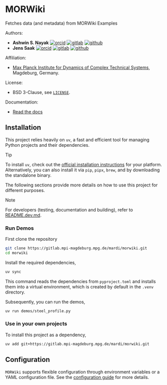 # MORWiki

<!-- SPHINX-START -->

Fetches data (and metadata) from MORWiki Examples

Authors:
- **Ashwin S. Nayak**
  [![orcid](https://img.shields.io/badge/%20-orcid-black?logo=orcid&style=plastic)](https://orcid.org/0000-0002-9855-2377)
  [![gitlab](https://img.shields.io/badge/%20-gitlab-black?logo=gitlab&style=plastic)](https://gitlab.mpi-magdeburg.mpg.de/anayak)
  [![github](https://img.shields.io/badge/%20-github-black?logo=github&style=plastic)](https://github.com/ashwin-nayak)
- **Jens Saak**
  [![orcid](https://img.shields.io/badge/%20-orcid-black?logo=orcid&style=plastic)](https://orcid.org/0000-0001-5567-9637)
  [![gitlab](https://img.shields.io/badge/%20-gitlab-black?logo=gitlab&style=plastic)](https://gitlab.mpi-magdeburg.mpg.de/saak)
  [![github](https://img.shields.io/badge/%20-github-black?logo=github&style=plastic)](https://github.com/drittelhacker)

Affiliation:
  - [Max Planck Institute for Dynamics of Complex Technical Systems](https://www.mpi-magdeburg.mpg.de), Magdeburg, Germany.

License:
  - BSD 3-Clause, see [`LICENSE`](LICENSE).

Documentation:
  - [Read the docs](https://morwiki.readthedocs.io/en/latest/)

## Installation

This project relies heavily on `uv`, a fast and efficient tool for managing Python projects and their dependencies.

> [!tip]
> To install `uv`, check out the [official installation instructions](https://docs.astral.sh/uv/getting-started/installation/) for your platform. Alternatively, you can also install it via `pip`, `pipx`, `brew`, and by downloading the standalone binary.

The following sections provide more details on how to use this project for different purposes.

> [!note]
> For developers (testing, documentation and building), refer to [README.dev.md](README.dev.md).

### Run Demos
First clone the repository

```bash
git clone https://gitlab.mpi-magdeburg.mpg.de/mardi/morwiki.git
cd morwiki
```

Install the required dependencies,

```bash
uv sync
```
This command reads the dependencies from `pyproject.toml` and installs them into a virtual environment, which is created by default in the `.venv` directory.

Subsequently, you can run the demos,

```bash
uv run demos/steel_profile.py
```

### Use in your own projects

To install this project as a dependency,

```bash
uv add git+https://gitlab.mpi-magdeburg.mpg.de/mardi/morwiki.git
```

## Configuration

`MORWiki` supports flexible configuration through environment variables or a YAML configuration file. See the [configuration guide](CONFIGURE.md) for more details.
